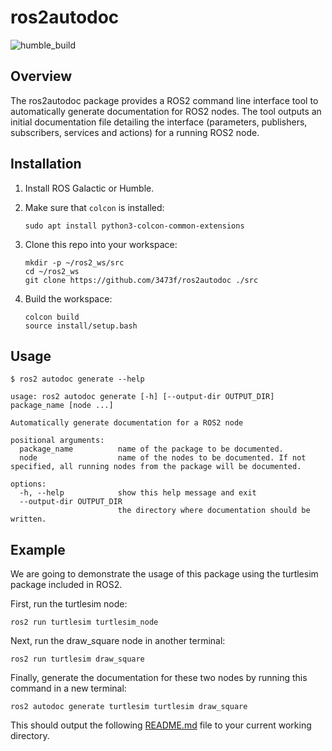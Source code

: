 # ros2autodoc

![humble_build](https://github.com/3473f/ros2autodoc/actions/workflows/humble_build.yml/badge.svg)

## Overview

The ros2autodoc package provides a ROS2 command line interface tool to automatically generate documentation for ROS2 nodes. The tool outputs an initial documentation file detailing the interface (parameters, publishers, subscribers, services and actions) for a running ROS2 node.

## Installation

1. Install ROS Galactic or Humble.
2. Make sure that `colcon` is installed:

    ```
    sudo apt install python3-colcon-common-extensions
    ```

3. Clone this repo into your workspace:

    ```
    mkdir -p ~/ros2_ws/src
    cd ~/ros2_ws
    git clone https://github.com/3473f/ros2autodoc ./src
    ```

4. Build the workspace:

    ```
    colcon build
    source install/setup.bash
    ```

## Usage
```
$ ros2 autodoc generate --help

usage: ros2 autodoc generate [-h] [--output-dir OUTPUT_DIR] package_name [node ...]

Automatically generate documentation for a ROS2 node

positional arguments:
  package_name          name of the package to be documented.
  node                  name of the nodes to be documented. If not specified, all running nodes from the package will be documented.

options:
  -h, --help            show this help message and exit
  --output-dir OUTPUT_DIR
                        the directory where documentation should be written.

```

## Example

We are going to demonstrate the usage of this package using the turtlesim package included in ROS2.

First, run the turtlesim node:
```
ros2 run turtlesim turtlesim_node
```
Next, run the draw_square node in another terminal:
```
ros2 run turtlesim draw_square
```
Finally, generate the documentation for these two nodes by running this command in a new terminal:
```
ros2 autodoc generate turtlesim turtlesim draw_square
```

This should output the following [README.md](https://github.com/3473f/ros2autodoc/blob/main/example/README.md) file to your current working directory.
